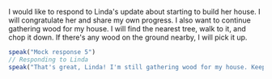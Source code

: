 I would like to respond to Linda's update about starting to build her house. I will congratulate her and share my own progress. I also want to continue gathering wood for my house. I will find the nearest tree, walk to it, and chop it down. If there's any wood on the ground nearby, I will pick it up. 

```js
speak("Mock response 5")
// Responding to Linda
speak("That's great, Linda! I'm still gathering wood for my house. Keep up the good work!");

```